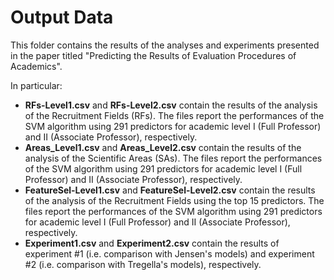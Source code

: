 # Output Data

This folder contains the results of the analyses and experiments presented in the paper titled "Predicting the Results of Evaluation Procedures of Academics".

In particular:
* __RFs-Level1.csv__ and __RFs-Level2.csv__ contain the results of the analysis of the Recruitment Fields (RFs). The files report the performances of the SVM algorithm using 291 predictors for academic level I (Full Professor) and II (Associate Professor), respectively. 
* __Areas_Level1.csv__ and __Areas_Level2.csv__ contain the results of the analysis of the Scientific Areas (SAs). The files report the performances of the SVM algorithm using 291 predictors for academic level I (Full Professor) and II (Associate Professor), respectively. 
* __FeatureSel-Level1.csv__ and __FeatureSel-Level2.csv__ contain the results of the analysis of the Recruitment Fields using the top 15 predictors. The files report the performances of the SVM algorithm using 291 predictors for academic level I (Full Professor) and II (Associate Professor), respectively.
* __Experiment1.csv__ and __Experiment2.csv__ contain the results of experiment #1 (i.e. comparison with Jensen's models) and experiment #2 (i.e. comparison with Tregella's models), respectively.
